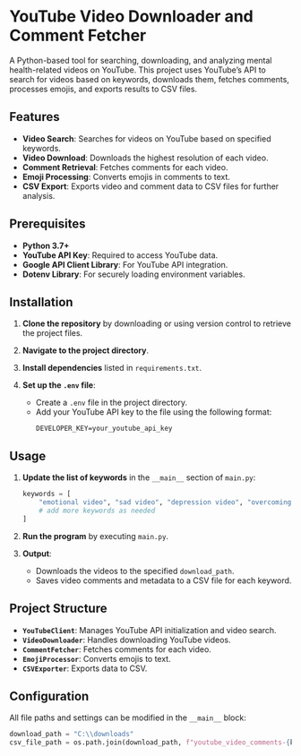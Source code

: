 # YouTube Video Downloader and Comment Fetcher

A Python-based tool for searching, downloading, and analyzing mental health-related videos on YouTube. This project uses YouTube’s API to search for videos based on keywords, downloads them, fetches comments, processes emojis, and exports results to CSV files.

## Features

- **Video Search**: Searches for videos on YouTube based on specified keywords.
- **Video Download**: Downloads the highest resolution of each video.
- **Comment Retrieval**: Fetches comments for each video.
- **Emoji Processing**: Converts emojis in comments to text.
- **CSV Export**: Exports video and comment data to CSV files for further analysis.

## Prerequisites

- **Python 3.7+**
- **YouTube API Key**: Required to access YouTube data.
- **Google API Client Library**: For YouTube API integration.
- **Dotenv Library**: For securely loading environment variables.

## Installation

1. **Clone the repository** by downloading or using version control to retrieve the project files.

2. **Navigate to the project directory**.

3. **Install dependencies** listed in `requirements.txt`.

4. **Set up the `.env` file**:
   - Create a `.env` file in the project directory.
   - Add your YouTube API key to the file using the following format:
     ```plaintext
     DEVELOPER_KEY=your_youtube_api_key
     ```

## Usage

1. **Update the list of keywords** in the `__main__` section of `main.py`:
    ```python
    keywords = [
        "emotional video", "sad video", "depression video", "overcoming loneliness",
        # add more keywords as needed
    ]
    ```

2. **Run the program** by executing `main.py`.

3. **Output**:
   - Downloads the videos to the specified `download_path`.
   - Saves video comments and metadata to a CSV file for each keyword.

## Project Structure

- **`YouTubeClient`**: Manages YouTube API initialization and video search.
- **`VideoDownloader`**: Handles downloading YouTube videos.
- **`CommentFetcher`**: Fetches comments for each video.
- **`EmojiProcessor`**: Converts emojis to text.
- **`CSVExporter`**: Exports data to CSV.

## Configuration

All file paths and settings can be modified in the `__main__` block:
```python
download_path = "C:\\downloads"
csv_file_path = os.path.join(download_path, f"youtube_video_comments-{keyword}.csv")
